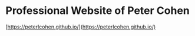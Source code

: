 # Professional Website of Peter Cohen

[https://peterlcohen.github.io/](https://peterlcohen.github.io/)
